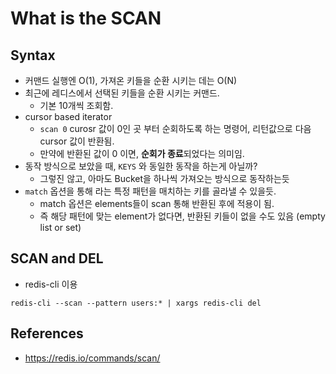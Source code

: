 # What is the SCAN

## Syntax
- 커맨드 실행엔 O(1), 가져온 키들을 순환 시키는 데는 O(N)
- 최근에 레디스에서 선택된 키들을 순환 시키는 커맨드.
    - 기본 10개씩 조회함.
- cursor based iterator
    - `scan 0` curosr 값이 0인 곳 부터 순회하도록 하는 명령어, 리턴값으로 다음 cursor 값이 반환됨.
    - 만약에 반환된 값이 0 이면, **순회가 종료**되었다는 의미임.
- 동작 방식으로 보았을 때, `KEYS` 와 동일한 동작을 하는게 아닐까?
    - 그렇진 않고, 아마도 Bucket을 하나씩 가져오는 방식으로 동작하는듯
- `match` 옵션을 통해 라는 특정 패턴을 매치하는 키를 골라낼 수 있을듯.
    - match 옵션은 elements들이 scan 통해 반환된 후에 적용이 됨.
    - 즉 해당 패턴에 맞는 element가 없다면, 반환된 키들이 없을 수도 있음 (empty list or set)

## SCAN and DEL
- redis-cli 이용
```
redis-cli --scan --pattern users:* | xargs redis-cli del
```

## References
- https://redis.io/commands/scan/
